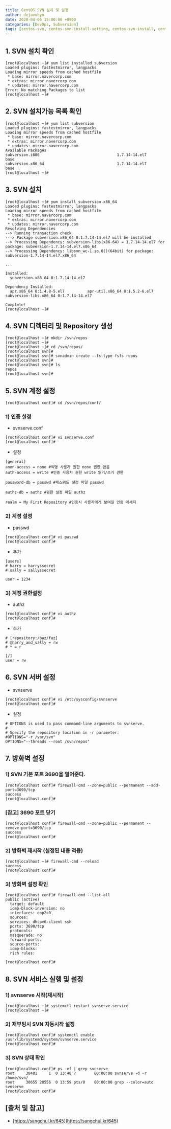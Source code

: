 ```yaml
---
title: CentOS SVN 설치 및 설정
author: dejavuhyo
date: 2020-04-06 15:00:00 +0900
categories: [DevOps, Subversion]
tags: [centos-svn, centos-svn-install-setting, centos-svn-install, centos-svn-setting, svn-설치, svn-설정]
---
```


## 1. SVN 설치 확인

```shell
[root@localhost ~]# yum list installed subversion
Loaded plugins: fastestmirror, langpacks
Loading mirror speeds from cached hostfile
 * base: mirror.navercorp.com
 * extras: mirror.navercorp.com
 * updates: mirror.navercorp.com
Error: No matching Packages to list
[root@localhost ~]#
```

## 2. SVN 설치가능 목록 확인

```shell
[root@localhost ~]# yum list subversion
Loaded plugins: fastestmirror, langpacks
Loading mirror speeds from cached hostfile
 * base: mirror.navercorp.com
 * extras: mirror.navercorp.com
 * updates: mirror.navercorp.com
Available Packages
subversion.i686                                  1.7.14-14.el7                    base
subversion.x86_64                                1.7.14-14.el7                    base
[root@localhost ~]#
```

## 3. SVN 설치

```shell
[root@localhost ~]# yum install subversion.x86_64
Loaded plugins: fastestmirror, langpacks
Loading mirror speeds from cached hostfile
 * base: mirror.navercorp.com
 * extras: mirror.navercorp.com
 * updates: mirror.navercorp.com
Resolving Dependencies
--> Running transaction check
---> Package subversion.x86_64 0:1.7.14-14.el7 will be installed
--> Processing Dependency: subversion-libs(x86-64) = 1.7.14-14.el7 for package: subversion-1.7.14-14.el7.x86_64
--> Processing Dependency: libsvn_wc-1.so.0()(64bit) for package: subversion-1.7.14-14.el7.x86_64
 
...
 
Installed:
  subversion.x86_64 0:1.7.14-14.el7                                                                                                                                                                          
 
Dependency Installed:
  apr.x86_64 0:1.4.8-5.el7          apr-util.x86_64 0:1.5.2-6.el7          subversion-libs.x86_64 0:1.7.14-14.el7                                    
 
Complete!
[root@localhost ~]#
```

## 4. SVN 디렉터리 및 Repository 생성

```shell
[root@localhost ~]# mkdir /svn/repos
[root@localhost ~]# 
[root@localhost ~]# cd /svn/repos/
[root@localhost svn]#
[root@localhost svn]# svnadmin create --fs-type fsfs repos
[root@localhost svn]# 
[root@localhost svn]# ls
repos
[root@localhost svn]#
```

## 5. SVN 계정 설정

```shell
[root@localhost conf]# cd /svn/repos/conf/
```

### 1) 인증 설정

* svnserve.conf

```shell
[root@localhost conf]# vi svnserve.conf 
[root@localhost conf]#
```

* 설정

```text
[general]
anon-access = none #익명 사용자 권한 none 권한 없음 
auth-access = write #인증 사용자 권한 write 읽기/쓰기 권한

password-db = passwd #패스워드 설정 파일 passwd

authz-db = authz #권한 설정 파일 authz

realm = My First Repository #인증시 사용자에게 보여질 인증 메세지
```

### 2) 계정 설정

* passwd

```shell
[root@localhost conf]# vi passwd 
[root@localhost conf]#
```

* 추가

```text
[users]
# harry = harryssecret
# sally = sallyssecret
 
user = 1234
```

### 3) 계정 권한설정

* authz

```shell
[root@localhost conf]# vi authz 
[root@localhost conf]#
```

* 추가

```text
# [repository:/baz/fuz]
# @harry_and_sally = rw
# * = r
 
[/]
user = rw
```

## 6. SVN 서버 설정

* svnserve

```shell
[root@localhost conf]# vi /etc/sysconfig/svnserve 
[root@localhost conf]#
```

* 설정

```text
# OPTIONS is used to pass command-line arguments to svnserve.
#
# Specify the repository location in -r parameter:
#OPTIONS="-r /var/svn"
OPTIONS="--threads --root /svn/repos"
```

## 7. 방화벽 설정

### 1) SVN 기본 포트 3690을 열어준다.

```shell
[root@localhost conf]# firewall-cmd --zone=public --permanent --add-port=3690/tcp
success
[root@localhost conf]# 
```

### [참고] 3690 포트 닫기

```shell
[root@localhost conf]# firewall-cmd --zone=public --permanent --remove-port=3690/tcp
success
[root@localhost conf]#
```

### 2) 방화벽 재시작 (설정된 내용 적용)

```shell
[root@localhost ~]# firewall-cmd --reload
success
[root@localhost conf]#
```

### 3) 방화벽 설정 확인

```shell
[root@localhost conf]# firewall-cmd --list-all
public (active)
  target: default
  icmp-block-inversion: no
  interfaces: enp2s0
  sources: 
  services: dhcpv6-client ssh
  ports: 3690/tcp
  protocols: 
  masquerade: no
  forward-ports: 
  source-ports: 
  icmp-blocks: 
  rich rules: 
    
[root@localhost conf]#
```

## 8. SVN 서비스 실행 및 설정

### 1) svnserve 시작(재시작)

```shell
[root@localhost ~]# systemctl restart svnserve.service
[root@localhost ~]#
```

### 2) 재부팅시 SVN 자동시작 설정

```shell
[root@localhost conf]# systemctl enable /usr/lib/systemd/system/svnserve.service 
[root@localhost conf]#
```

### 3) SVN 상태 확인

```shell
[root@localhost conf]# ps -ef | grep svnserve
root     30481     1  0 13:48 ?        00:00:00 svnserve -d -r /home/svn/
root     30655 28556  0 13:59 pts/0    00:00:00 grep --color=auto svnserve
[root@localhost conf]#
```

## [출처 및 참고]
* [https://sangchul.kr/645](https://sangchul.kr/645)
